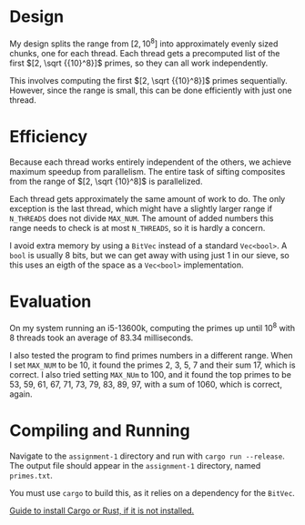 # Design

My design splits the range from $[2, {10}^8]$ into approximately evenly sized chunks, one for each thread. Each thread gets a precomputed list of the first $[2, \sqrt {{10}^8}]$ primes, so they can all work independently.

This involves computing the first $[2, \sqrt {{10}^8}]$ primes sequentially. However, since the range is small, this can be done efficiently with just one thread.

# Efficiency
Because each thread works entirely independent of the others, we achieve maximum speedup from parallelism. The entire task of sifting composites from the range of $[2, \sqrt {10}^8]$ is parallelized.

Each thread gets approximately the same amount of work to do. The only exception is the last thread, which might have a slightly larger range if `N_THREADS` does not divide `MAX_NUM`. The amount of added numbers this range needs to check is at most `N_THREADS`, so it is hardly a concern.

I avoid extra memory by using a `BitVec` instead of a standard `Vec<bool>`. A `bool` is usually $8$ bits, but we can get away with using just $1$ in our sieve, so this uses an eigth of the space as a `Vec<bool>` implementation.

# Evaluation
On my system running an i5-13600k, computing the primes up until ${10}^8$ with $8$ threads took an average of $83.34$ milliseconds.

I also tested the program to find primes numbers in a different range. When I set `MAX_NUM` to be $10$, it found the primes $2$, $3$, $5$, $7$ and their sum $17$, which is correct. I also tried setting `MAX_NUm` to $100$, and it found the top primes to be $53$, $59$, $61$, $67$, $71$, $73$, $79$, $83$, $89$, $97$, with a sum of $1060$, which is correct, again.

# Compiling and Running
Navigate to the ``assignment-1`` directory and run with `cargo run --release`.
The output file should appear in the `assignment-1` directory, named `primes.txt`.

You must use `cargo` to build this, as it relies on a dependency for the `BitVec`.

[Guide to install Cargo or Rust, if it is not installed.](https://doc.rust-lang.org/book/ch01-01-installation.html#installation)
